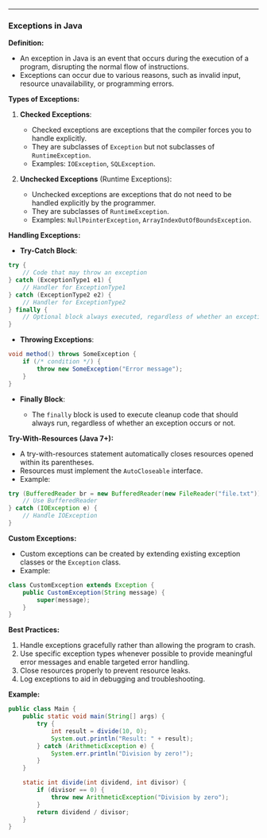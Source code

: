 
---

### Exceptions in Java

**Definition:**

- An exception in Java is an event that occurs during the execution of a program, disrupting the normal flow of instructions.
- Exceptions can occur due to various reasons, such as invalid input, resource unavailability, or programming errors.

**Types of Exceptions:**

1. **Checked Exceptions**:
    
    - Checked exceptions are exceptions that the compiler forces you to handle explicitly.
    - They are subclasses of `Exception` but not subclasses of `RuntimeException`.
    - Examples: `IOException`, `SQLException`.
2. **Unchecked Exceptions** (Runtime Exceptions):
    
    - Unchecked exceptions are exceptions that do not need to be handled explicitly by the programmer.
    - They are subclasses of `RuntimeException`.
    - Examples: `NullPointerException`, `ArrayIndexOutOfBoundsException`.

**Handling Exceptions:**

- **Try-Catch Block**:
    
```java
try {
    // Code that may throw an exception
} catch (ExceptionType1 e1) {
    // Handler for ExceptionType1
} catch (ExceptionType2 e2) {
    // Handler for ExceptionType2
} finally {
    // Optional block always executed, regardless of whether an exception occurred
}

```
    
- **Throwing Exceptions**:
    
```java
void method() throws SomeException {
    if (/* condition */) {
        throw new SomeException("Error message");
    }
}

```
- **Finally Block**:
    
    - The `finally` block is used to execute cleanup code that should always run, regardless of whether an exception occurs or not.

**Try-With-Resources (Java 7+):**

- A try-with-resources statement automatically closes resources opened within its parentheses.
- Resources must implement the `AutoCloseable` interface.
- Example:
    
```java
try (BufferedReader br = new BufferedReader(new FileReader("file.txt"))) {
    // Use BufferedReader
} catch (IOException e) {
    // Handle IOException
}

```

**Custom Exceptions:**

- Custom exceptions can be created by extending existing exception classes or the `Exception` class.
- Example:
```java
class CustomException extends Exception {
    public CustomException(String message) {
        super(message);
    }
}

```

**Best Practices:**

1. Handle exceptions gracefully rather than allowing the program to crash.
2. Use specific exception types whenever possible to provide meaningful error messages and enable targeted error handling.
3. Close resources properly to prevent resource leaks.
4. Log exceptions to aid in debugging and troubleshooting.

**Example:**
```java
public class Main {
    public static void main(String[] args) {
        try {
            int result = divide(10, 0);
            System.out.println("Result: " + result);
        } catch (ArithmeticException e) {
            System.err.println("Division by zero!");
        }
    }

    static int divide(int dividend, int divisor) {
        if (divisor == 0) {
            throw new ArithmeticException("Division by zero");
        }
        return dividend / divisor;
    }
}

```